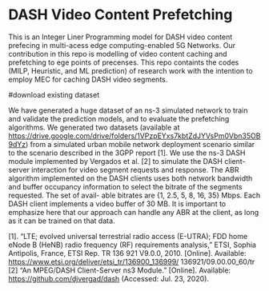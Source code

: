 # DASH Video Content Prefetching 

This is an Integer Liner Programming model for DASH video content prefecing in multi-acess edge computing-enabled 5G Networks. Our contribution in this repo is modelling of video content caching and prefetching to ege points of precenses.
This repo containts the codes (MILP, Heuristic, and ML prediction) of research work with the intention to employ MEC for caching DASH video segments. 


#download existing dataset

We have generated a huge dataset of an ns-3 simulated network to train and validate the prediction models, and to evaluate the prefetching algorithms. We generated two datasets (available at https://drive.google.com/drive/folders/1VPzpEYxs7kbtZdJYVsPm0Vbn35OB9dYz) from a simulated urban mobile network deployment scenario similar to the scenario described in the 3GPP report  [1]. We use the ns-3 DASH module implemented by Vergados et al. [2] to simulate the DASH client-server interaction for video segment requests and response. The ABR algorithm implemented on the DASH clients uses both network bandwidth and buffer occupancy information to select the bitrate of the segments requested. The set of avail- able bitrates are {1, 2.5, 5, 8, 16, 35} Mbps. Each DASH client implements a video buffer of 30 MB. It is important to emphasize here that our approach can handle any ABR at the client, as long as it can be trained on that data.


[1]. “LTE; evolved universal terrestrial radio access (E-UTRA); FDD home eNode B (HeNB) radio frequency (RF) requirements analysis,” ETSI, Sophia Antipolis, France, ETSI Rep. TR 136 921 V9.0.0, 2010. [Online]. Available: https://www.etsi.org/deliver/etsi_tr/136900_136999/ 136921/09.00.00_60/tr
[2] “An MPEG/DASH Client-Server ns3 Module.” [Online]. Available: https://github.com/djvergad/dash (Accessed: Jul. 23, 2020).

